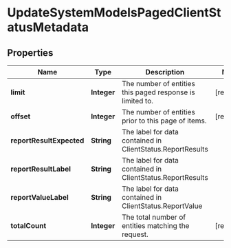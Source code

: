 

# UpdateSystemModelsPagedClientStatusMetadata


## Properties

| Name | Type | Description | Notes |
|------------ | ------------- | ------------- | -------------|
|**limit** | **Integer** | The number of entities this paged response is limited to. |  [readonly] |
|**offset** | **Integer** | The number of entities prior to this page of items. |  [readonly] |
|**reportResultExpected** | **String** | The label for data contained in ClientStatus.ReportResults |  |
|**reportResultLabel** | **String** | The label for data contained in ClientStatus.ReportResults |  |
|**reportValueLabel** | **String** | The label for data contained in ClientStatus.ReportValue |  |
|**totalCount** | **Integer** | The total number of entities matching the request. |  [readonly] |



